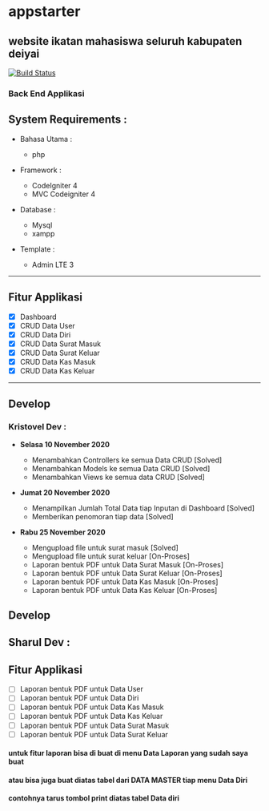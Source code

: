 # appstarter

## website ikatan mahasiswa seluruh kabupaten deiyai

[![Build Status](https://travis-ci.org/kristoveledoway/appstarter.svg?branch=main)](https://travis-ci.org/github/kristoveledoway/appstarter)

### Back End Applikasi

## System Requirements :

- Bahasa Utama :

  - php

- Framework :
  - CodeIgniter 4
  - MVC Codeigniter 4
- Database :

  - Mysql
  - xampp

- Template :
  - Admin LTE 3

---

## Fitur Applikasi

- [x] Dashboard
- [x] CRUD Data User
- [x] CRUD Data Diri
- [x] CRUD Data Surat Masuk
- [x] CRUD Data Surat Keluar
- [x] CRUD Data Kas Masuk
- [x] CRUD Data Kas Keluar

---

## Develop

### Kristovel Dev :

- **Selasa 10 November 2020**

  - Menambahkan Controllers ke semua Data CRUD [Solved]
  - Menambahkan Models ke semua Data CRUD [Solved]
  - Menambahkan Views ke semua data CRUD [Solved]

- **Jumat 20 November 2020**

  - Menampilkan Jumlah Total Data tiap Inputan di Dashboard [Solved]
  - Memberikan penomoran tiap data [Solved]

- **Rabu 25 November 2020**
  - Mengupload file untuk surat masuk [Solved]
  - Mengupload file untuk surat keluar [On-Proses]
  - Laporan bentuk PDF untuk Data Surat Masuk [On-Proses]
  - Laporan bentuk PDF untuk Data Surat Keluar [On-Proses]
  - Laporan bentuk PDF untuk Data Kas Masuk [On-Proses]
  - Laporan bentuk PDF untuk Data Kas Keluar [On-Proses]

## Develop

## Sharul Dev :

## Fitur Applikasi

- [ ] Laporan bentuk PDF untuk Data User
- [ ] Laporan bentuk PDF untuk Data Diri
- [ ] Laporan bentuk PDF untuk Data Kas Masuk
- [ ] Laporan bentuk PDF untuk Data Kas Keluar
- [ ] Laporan bentuk PDF untuk Data Surat Masuk
- [ ] Laporan bentuk PDF untuk Data Surat Keluar

#### untuk fitur laporan bisa di buat di menu Data Laporan yang sudah saya buat

#### atau bisa juga buat diatas tabel dari DATA MASTER tiap menu Data Diri

#### contohnya tarus tombol print diatas tabel Data diri
